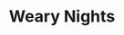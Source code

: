 ---
layout: post
title: Weary Nights
description: Another Hundred Miles rehearsing at Surreal Studios in Philadelphia for their upcoming album.
artists: dan maynard, doug holmes, ryan murphy, john lanou
embed_player:
  type: youtube
  src: kLLUSuQSLFU
---